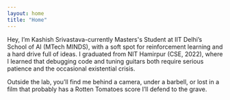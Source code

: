 ```yaml
---
layout: home
title: "Home"
---
```


Hey, I’m Kashish Srivastava-currently Masters's Student at IIT Delhi’s School of AI (MTech MINDS), with a soft spot for reinforcement learning and a hard drive full of ideas. I graduated from NIT Hamirpur (CSE, 2022), where I learned that debugging code and tuning guitars both require serious patience and the occasional existential crisis.

Outside the lab, you’ll find me behind a camera, under a barbell, or lost in a film that probably has a Rotten Tomatoes score I’ll defend to the grave.
